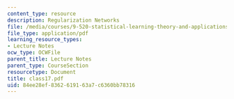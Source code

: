 ```yaml
---
content_type: resource
description: Regularization Networks
file: /media/courses/9-520-statistical-learning-theory-and-applications-spring-2003/84ee28ef8362619163a7c6360bb78316_class17.pdf
file_type: application/pdf
learning_resource_types:
- Lecture Notes
ocw_type: OCWFile
parent_title: Lecture Notes
parent_type: CourseSection
resourcetype: Document
title: class17.pdf
uid: 84ee28ef-8362-6191-63a7-c6360bb78316
---
```

